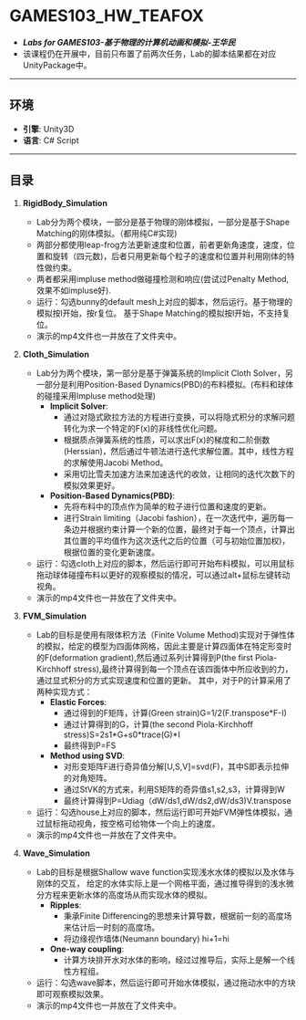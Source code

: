 # GAMES103_HW_TEAFOX
* ***Labs for GAMES103-基于物理的计算机动画和模拟-王华民***
* 该课程仍在开展中，目前只布置了前两次任务，Lab的脚本结果都在对应UnityPackage中。

***
## 环境
* **引擎**: Unity3D
* **语言**: C# Script
***

## 目录
1. **RigidBody_Simulation**  
    - Lab分为两个模块，一部分是基于物理的刚体模拟，一部分是基于Shape Matching的刚体模拟。（都用纯C#实现)
    - 两部分都使用leap-frog方法更新速度和位置，前者更新角速度，速度，位置和旋转（四元数)，后者只用更新每个粒子的速度和位置并利用刚体的特性做约束。
    - 两者都采用impluse method做碰撞检测和响应(尝试过Penalty Method,效果不如impluse好).
    - 运行：勾选bunny的default mesh上对应的脚本，然后运行。基于物理的模拟按l开始，按r复位。
    基于Shape Matching的模拟按l开始，不支持复位。
    - 演示的mp4文件也一并放在了文件夹中。

2. **Cloth_Simulation**  
    - Lab分为两个模块，第一部分是基于弹簧系统的Implicit Cloth Solver，另一部分是利用Position-Based Dynamics(PBD)的布料模拟。(布料和球体的碰撞采用Impluse method处理)
        - **Implicit Solver**:
        	- 通过对隐式欧拉方法的方程进行变换，可以将隐式积分的求解问题转化为求一个特定的F(x)的非线性优化问题。
        	- 根据质点弹簧系统的性质，可以求出F(x)的梯度和二阶倒数(Herssian)，然后通过牛顿法进行迭代求解位置。其中，线性方程的求解使用Jacobi Method。
        	- 采用切比雪夫加速方法来加速迭代的收敛，让相同的迭代次数下的模拟效果更好。
        - **Position-Based Dynamics(PBD)**:
        	- 先将布料中的顶点作为简单的粒子进行位置和速度的更新。
        	- 进行Strain limiting（Jacobi fashion），在一次迭代中，遍历每一条边并根据约束计算一个新的位置，最终对于每一个顶点，计算出其位置的平均值作为这次迭代之后的位置（可与初始位置加权)，根据位置的变化更新速度。
	- 运行：勾选cloth上对应的脚本，然后运行即可开始布料模拟，可以用鼠标拖动球体碰撞布料以更好的观察模拟的情况，可以通过alt+鼠标左键转动视角。
	- 演示的mp4文件也一并放在了文件夹中。

3. **FVM_Simulation**  
	- Lab的目标是使用有限体积方法（Finite Volume Method)实现对于弹性体的模拟，给定的模型为四面体网格，因此主要是计算四面体在特定形变时的F(deformation gradient),然后通过系列计算得到P(the first Piola-Kirchhoff stress),最终计算得到每一个顶点在该四面体中所应收到的力，通过显式积分的方式实现速度和位置的更新。
	其中，对于P的计算采用了两种实现方式：
		- **Elastic Forces**:
        	- 通过得到的F矩阵，计算(Green strain)G=1/2(F.transpose\*F-I)
        	- 通过计算得到的G，计算(the second Piola-Kirchhoff stress)S=2s1\*G+s0*trace(G)\*I
        	- 最终得到P=FS
        - **Method using SVD**:
        	- 对形变矩阵F进行奇异值分解[U,S,V]=svd(F)，其中S即表示拉伸的对角矩阵。
        	- 通过StVK的方式来，利用S矩阵的奇异值s1,s2,s3，计算得到W
        	- 最终计算得到P=Udiag（dW/ds1,dW/ds2,dW/ds3)V.transpose
    - 运行：勾选house上对应的脚本，然后运行即可开始FVM弹性体模拟，通过鼠标拖动视角，按空格可给物体一个向上的速度。
	- 演示的mp4文件也一并放在了文件夹中。

4. **Wave_Simulation**  
    - Lab的目标是根据Shallow wave function实现浅水水体的模拟以及水体与刚体的交互，
    给定的水体实际上是一个网格平面，通过推导得到的浅水微分方程来更新水体的高度场从而实现水体的模拟。
        - **Ripples**:
            - 秉承Finite Differencing的思想来计算导数，根据前一刻的高度场来估计后一时刻的高度场。
            - 将边缘视作墙体(Neumann boundary) hi+1=hi
        - **One-way coupling**:
            - 计算方块排开水对水体的影响，经过过推导后，实际上是解一个线性方程组。
    - 运行：勾选wave脚本，然后运行即可开始水体模拟，通过拖动水中的方块即可观察模拟效果。
    - 演示的mp4文件也一并放在了文件夹中。


